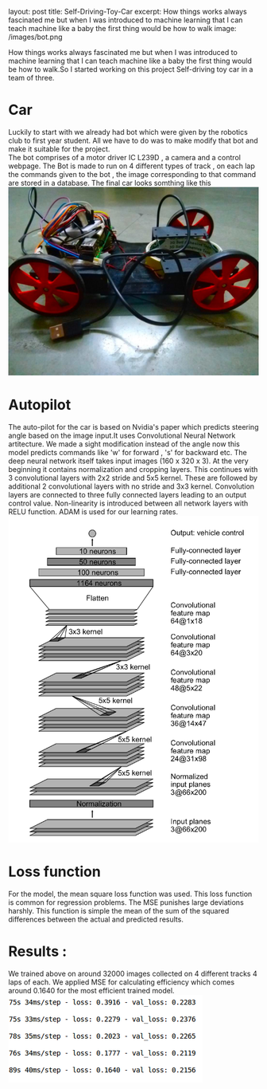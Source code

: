 layout: post
title: Self-Driving-Toy-Car
excerpt: How things works always fascinated me but when I was introduced to machine learning that I can teach machine like a baby the first thing would be how to walk
image: /images/bot.png

How things works always fascinated me but when I was introduced to machine learning that I can teach machine like a baby the first thing would 
be how to walk.So I started working on this project Self-driving toy car in a team of three.
# Car
Luckily to start with we already had bot which were given by the robotics club to first year student. All we have to do was to make modify that 
bot and make it suitable for the project.
<br>
The bot comprises of a motor driver IC L239D , a camera and a control webpage. The Bot is made to run on 4 different types of track , on
each lap the commands given to the bot , the image corresponding to that command are stored in a database.
The final car looks somthing like this
![](/images/bot.png)


# Autopilot 
The auto-pilot for the car is based on Nvidia's paper which predicts steering angle based on the image input.It uses Convolutional Neural Network artitecture.
We made a sight modification instead of the angle now this model predicts commands like 'w' for forward , 's' for backward etc.
The deep neural network itself takes input images (160 x 320 x 3). At the very beginning it contains normalization and cropping layers. This continues with 3
convolutional layers with 2x2 stride and 5x5 kernel. These are followed by additional 2 convolutional layers with no stride and 3x3 kernel. Convolution
layers are connected to three fully connected layers leading to an output control value. Non-linearity is introduced between all network layers with RELU
function. ADAM is used for our learning rates.
![](/images/neural.png)
# Loss function
For the model, the mean square loss function was used. This loss function is common for
regression problems. The MSE punishes large deviations harshly. This function is simple the mean
of the sum of the squared differences between the actual and predicted results.
# Results :
We trained above on around 32000 images collected on 4 different tracks 4 laps of each. We applied MSE for calculating efficiency which comes around 0.1640 for the most efficient trained model.
![](/images/2018-03-01-003307_1366x768_scrot.png)
